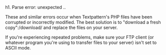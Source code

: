 h1. Parse error: unexpected ..

These and similar errors occur when Textpattern's PHP files have been corrupted or incorrectly modified.  The best solution is to "download a fresh copy":/download/ and replace the files on your server.

If you're experiencing repeated problems, make sure your FTP client (or whatever program you're using to transfer files to your server) isn't set to ASCII mode.
